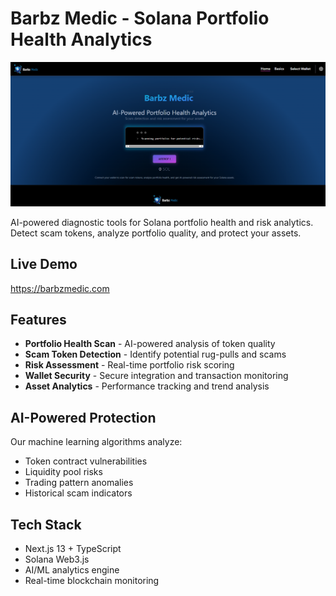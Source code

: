 # Barbz Medic - Solana Portfolio Health Analytics

![Barbz Medic Dashboard](/public/barbzmedic-screenshot.png)

AI-powered diagnostic tools for Solana portfolio health and risk analytics. Detect scam tokens, analyze portfolio quality, and protect your assets.

## Live Demo
https://barbzmedic.com

## Features
- **Portfolio Health Scan** - AI-powered analysis of token quality
- **Scam Token Detection** - Identify potential rug-pulls and scams  
- **Risk Assessment** - Real-time portfolio risk scoring
- **Wallet Security** - Secure integration and transaction monitoring
- **Asset Analytics** - Performance tracking and trend analysis

## AI-Powered Protection
Our machine learning algorithms analyze:
- Token contract vulnerabilities
- Liquidity pool risks
- Trading pattern anomalies
- Historical scam indicators

## Tech Stack
- Next.js 13 + TypeScript
- Solana Web3.js
- AI/ML analytics engine
- Real-time blockchain monitoring
